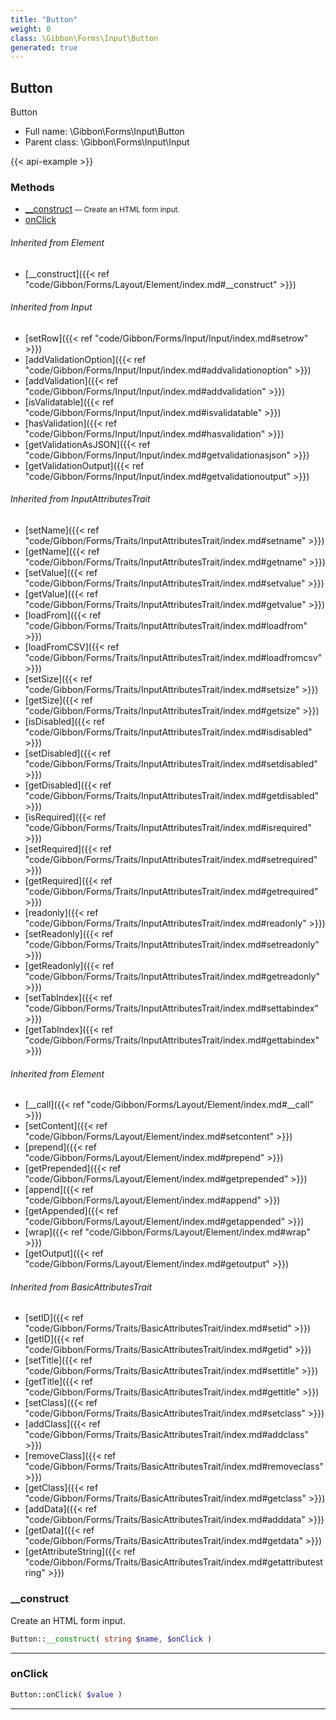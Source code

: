 ```yaml
---
title: "Button"
weight: 0
class: \Gibbon\Forms\Input\Button
generated: true
---
```


## Button 

Button



* Full name: \Gibbon\Forms\Input\Button
* Parent class: \Gibbon\Forms\Input\Input

{{< api-example >}} 



### Methods

- [__construct](#__construct)<small> — Create an HTML form input.</small>
- [onClick](#onclick)




###### Inherited from Element
- [__construct]({{< ref "code/Gibbon/Forms/Layout/Element/index.md#__construct" >}})

###### Inherited from Input
- [setRow]({{< ref "code/Gibbon/Forms/Input/Input/index.md#setrow" >}})
- [addValidationOption]({{< ref "code/Gibbon/Forms/Input/Input/index.md#addvalidationoption" >}})
- [addValidation]({{< ref "code/Gibbon/Forms/Input/Input/index.md#addvalidation" >}})
- [isValidatable]({{< ref "code/Gibbon/Forms/Input/Input/index.md#isvalidatable" >}})
- [hasValidation]({{< ref "code/Gibbon/Forms/Input/Input/index.md#hasvalidation" >}})
- [getValidationAsJSON]({{< ref "code/Gibbon/Forms/Input/Input/index.md#getvalidationasjson" >}})
- [getValidationOutput]({{< ref "code/Gibbon/Forms/Input/Input/index.md#getvalidationoutput" >}})

###### Inherited from InputAttributesTrait
- [setName]({{< ref "code/Gibbon/Forms/Traits/InputAttributesTrait/index.md#setname" >}})
- [getName]({{< ref "code/Gibbon/Forms/Traits/InputAttributesTrait/index.md#getname" >}})
- [setValue]({{< ref "code/Gibbon/Forms/Traits/InputAttributesTrait/index.md#setvalue" >}})
- [getValue]({{< ref "code/Gibbon/Forms/Traits/InputAttributesTrait/index.md#getvalue" >}})
- [loadFrom]({{< ref "code/Gibbon/Forms/Traits/InputAttributesTrait/index.md#loadfrom" >}})
- [loadFromCSV]({{< ref "code/Gibbon/Forms/Traits/InputAttributesTrait/index.md#loadfromcsv" >}})
- [setSize]({{< ref "code/Gibbon/Forms/Traits/InputAttributesTrait/index.md#setsize" >}})
- [getSize]({{< ref "code/Gibbon/Forms/Traits/InputAttributesTrait/index.md#getsize" >}})
- [isDisabled]({{< ref "code/Gibbon/Forms/Traits/InputAttributesTrait/index.md#isdisabled" >}})
- [setDisabled]({{< ref "code/Gibbon/Forms/Traits/InputAttributesTrait/index.md#setdisabled" >}})
- [getDisabled]({{< ref "code/Gibbon/Forms/Traits/InputAttributesTrait/index.md#getdisabled" >}})
- [isRequired]({{< ref "code/Gibbon/Forms/Traits/InputAttributesTrait/index.md#isrequired" >}})
- [setRequired]({{< ref "code/Gibbon/Forms/Traits/InputAttributesTrait/index.md#setrequired" >}})
- [getRequired]({{< ref "code/Gibbon/Forms/Traits/InputAttributesTrait/index.md#getrequired" >}})
- [readonly]({{< ref "code/Gibbon/Forms/Traits/InputAttributesTrait/index.md#readonly" >}})
- [setReadonly]({{< ref "code/Gibbon/Forms/Traits/InputAttributesTrait/index.md#setreadonly" >}})
- [getReadonly]({{< ref "code/Gibbon/Forms/Traits/InputAttributesTrait/index.md#getreadonly" >}})
- [setTabIndex]({{< ref "code/Gibbon/Forms/Traits/InputAttributesTrait/index.md#settabindex" >}})
- [getTabIndex]({{< ref "code/Gibbon/Forms/Traits/InputAttributesTrait/index.md#gettabindex" >}})

###### Inherited from Element
- [__call]({{< ref "code/Gibbon/Forms/Layout/Element/index.md#__call" >}})
- [setContent]({{< ref "code/Gibbon/Forms/Layout/Element/index.md#setcontent" >}})
- [prepend]({{< ref "code/Gibbon/Forms/Layout/Element/index.md#prepend" >}})
- [getPrepended]({{< ref "code/Gibbon/Forms/Layout/Element/index.md#getprepended" >}})
- [append]({{< ref "code/Gibbon/Forms/Layout/Element/index.md#append" >}})
- [getAppended]({{< ref "code/Gibbon/Forms/Layout/Element/index.md#getappended" >}})
- [wrap]({{< ref "code/Gibbon/Forms/Layout/Element/index.md#wrap" >}})
- [getOutput]({{< ref "code/Gibbon/Forms/Layout/Element/index.md#getoutput" >}})

###### Inherited from BasicAttributesTrait
- [setID]({{< ref "code/Gibbon/Forms/Traits/BasicAttributesTrait/index.md#setid" >}})
- [getID]({{< ref "code/Gibbon/Forms/Traits/BasicAttributesTrait/index.md#getid" >}})
- [setTitle]({{< ref "code/Gibbon/Forms/Traits/BasicAttributesTrait/index.md#settitle" >}})
- [getTitle]({{< ref "code/Gibbon/Forms/Traits/BasicAttributesTrait/index.md#gettitle" >}})
- [setClass]({{< ref "code/Gibbon/Forms/Traits/BasicAttributesTrait/index.md#setclass" >}})
- [addClass]({{< ref "code/Gibbon/Forms/Traits/BasicAttributesTrait/index.md#addclass" >}})
- [removeClass]({{< ref "code/Gibbon/Forms/Traits/BasicAttributesTrait/index.md#removeclass" >}})
- [getClass]({{< ref "code/Gibbon/Forms/Traits/BasicAttributesTrait/index.md#getclass" >}})
- [addData]({{< ref "code/Gibbon/Forms/Traits/BasicAttributesTrait/index.md#adddata" >}})
- [getData]({{< ref "code/Gibbon/Forms/Traits/BasicAttributesTrait/index.md#getdata" >}})
- [getAttributeString]({{< ref "code/Gibbon/Forms/Traits/BasicAttributesTrait/index.md#getattributestring" >}})



### __construct

Create an HTML form input.

```php
Button::__construct( string $name, $onClick )
```









---

### onClick



```php
Button::onClick( $value )
```









---

